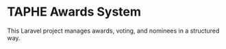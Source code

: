 # TAPHE Awards System

This Laravel project manages awards, voting, and nominees in a structured way.
